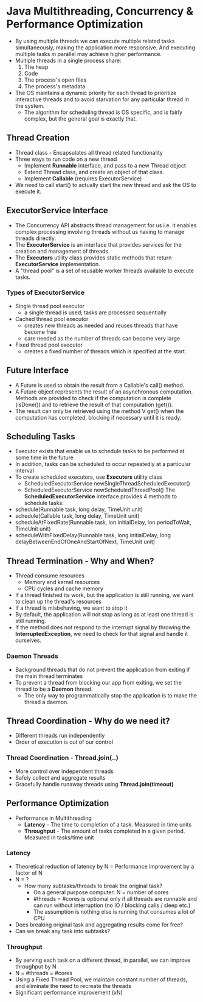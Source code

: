# Java Multithreading, Concurrency & Performance Optimization

- By using multiple threads we can execute multiple related tasks simultaneously, making the application more responsive. And executing multiple tasks in parallel may achieve higher performance.
- Multiple threads in a single process share:
  1) The heap
  2) Code
  3) The process's open files
  4) The process's metadata
- The OS maintains a dynamic priority for each thread to prioritize interactive threads and to avoid starvation for any particular thread in the system.
  - The algorithm for scheduling thread is OS specific, and is fairly complex, but the general goal is exactly that.

## Thread Creation
- Thread class - Encapsulates all thread related functionality
- Three ways to run code on a new thread
  - Implement **Runnable** interface, and pass to a new Thread object
  - Extend Thread class, and create an object of that class.
  - Implement **Callable** (requires ExecutorService)
- We need to call start() to actually start the new thread and ask the OS to execute it.

## ExecutorService Interface
- The Concurrency API abstracts thread management for us i.e. it enables complex processing involving threads without us having to manage threads directly.
- The **ExecutorService** is an interface that provides services for the creation and management of threads.
- The **Executors** utility class provides static methods that return **ExecutorService** implementation.
- A "thread pool" is a set of reusable worker threads available to execute tasks.

### Types of ExecutorService
- Single thread pool executor
  - a single thread is used; tasks are processed sequentially
- Cached thread pool executor
  - creates new threads as needed and reuses threads that have become free
  - care needed as the number of threads can become very large
- Fixed thread pool executor
  - creates a fixed number of threads which is specified at the start.
 
## Future<V> Interface
- A Future<V> is used to obtain the result from a Callable's call() method.
- A Future<V> object represents the result of an asynchronous computation. Methods are provided to check if the computation is complete (isDone()) and to retrieve the result of that computation (get()).
- The result can only be retrieved using the method V get() when the computation has completed, blocking if necessary until it is ready.

## Scheduling Tasks
- Executor exists that enable us to schedule tasks to be performed at some time in the future
- In addition, tasks can be scheduled to occur repeatedly at a particular interval
- To create scheduled executors, use **Executers** utility class
  - ScheduledExecutorService newSingleThreadScheduledExecutor()
  - ScheduledExecutorService newScheduledThreadPool()
The **ScheduledExecutorService** interface provides 4 methods to schedule tasks:
- schedule(Runnable task, long delay, TimeUnit unit)
- schedule(Callable<V> task, long delay, TimeUnit unit)
- scheduleAtFixedRate(Runnable task, lon initialDelay, lon periodToWait, TimeUnit unit)
- scheduleWithFixedDelay(Runnable task, long initialDelay, long delayBetweenEndOfOneAndStartOfNext, TimeUnit unit)

## Thread Termination - Why and When?
- Thread consume resources
  - Memory and kernel resources
  - CPU cycles and cache memory
- If a thread finished its work, but the application is still running, we want to clean up the thread's resources
- If a thread is misbehaving, we want to stop it
- By default, the application will not stop as long as at least one thread is still running.
- If the method does not respond to the interrupt signal by throwing the **InterruptedException**,  we need to check for that signal and handle it ourselves.

### Daemon Threads
- Background threads that do not prevent the application from exiting if the main thread terminates
- To prevent a thread from blocking our app from exiting, we set the thread to be a **Daemon** thread.
  - The only way to programmatically stop the application is to make the thread a daemon. 

## Thread Coordination - Why do we need it?
- Different threads run independently
- Order of execution is out of our control

### Thread Coordination - Thread.join(..)
- More control over independent threads
- Safely collect and aggregate results
- Gracefully handle runaway threads using **Thread.join(timeout)**

## Performance Optimization
- Performance in Multithreading
  - **Latency** - The time to completion of a task. Measured in time units
  - **Throughput** - The amount of tasks completed in a given period. Measured in tasks/time unit

### Latency
- Theoretical reduction of latency by N = Performance improvement by a factor of N
- N = ?
  - How many subtasks/threads to break the original task?
    - On a general purpose computer: N = number of cores
    - #threads = #cores is optiomal only if all threads are runnable and can run without interruption (no IO / blocking calls / sleep etc.)
    - The assumption is nothing else is running that consumes a lot of CPU
- Does breaking original task and aggregating results come for free?
- Can we break any task into subtasks?

### Throughput
- By serving each task on a different thread, in parallel, we can improve throughput by N
- N = #threads = #cores
- Using a Fixed Thread Pool, we maintain constant number of threads, and eliminate the need to recreate the threads
- Significant performance improvement (xN)
